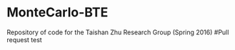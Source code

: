 # MonteCarlo-BTE
Repository of code for the Taishan Zhu Research Group (Spring 2016)
#Pull request test
